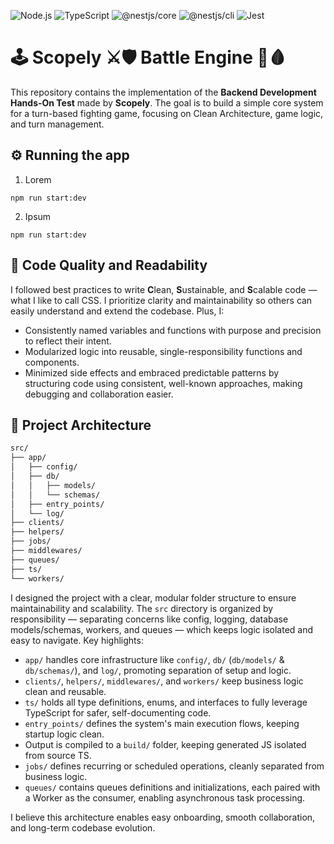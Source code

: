 ![Node.js](https://img.shields.io/badge/node-24.4.1-green.svg)
![TypeScript](https://img.shields.io/badge/typescript-^5.8.3-blue.svg)
![@nestjs/core](https://img.shields.io/badge/@nestjs/core-^11.1.5-red.svg)
![@nestjs/cli](https://img.shields.io/badge/@nestjs/cli-^11.0.7-red.svg)
![Jest](https://img.shields.io/badge/jest-^30.0.4-purple.svg)

# 🕹️ Scopely ⚔️🛡️ Battle Engine 🧮🩸

This repository contains the implementation of the **Backend Development Hands-On Test** made by **Scopely**. The goal is to build a simple core system for a turn-based fighting game, focusing on Clean Architecture, game logic, and turn management.

## ⚙️ Running the app

1. Lorem
```
npm run start:dev
```
2. Ipsum
```
npm run start:dev
```

## 🧹 Code Quality and Readability

I followed best practices to write **C**lean, **S**ustainable, and **S**calable code — what I like to call CSS. I prioritize clarity and maintainability so others can easily understand and extend the codebase. Plus, I:

- Consistently named variables and functions with purpose and precision to reflect their intent.
- Modularized logic into reusable, single-responsibility functions and components.
- Minimized side effects and embraced predictable patterns by structuring code using consistent, well-known approaches, making debugging and collaboration easier.

## 🧱 Project Architecture

```txt
src/
├── app/
│   ├── config/
│   ├── db/
│   │   ├── models/
│   │   └── schemas/
│   ├── entry_points/
│   └── log/
├── clients/
├── helpers/
├── jobs/
├── middlewares/
├── queues/
├── ts/
└── workers/
```

I designed the project with a clear, modular folder structure to ensure maintainability and scalability. The `src` directory is organized by responsibility — separating concerns like config, logging, database models/schemas, workers, and queues — which keeps logic isolated and easy to navigate. Key highlights:

- `app/` handles core infrastructure like `config/`, `db/` (`db/models/` & `db/schemas/`), and `log/`, promoting separation of setup and logic.
- `clients/`, `helpers/`, `middlewares/`, and `workers/` keep business logic clean and reusable.
- `ts/` holds all type definitions, enums, and interfaces to fully leverage TypeScript for safer, self-documenting code.
- `entry_points/` defines the system's main execution flows, keeping startup logic clean.
- Output is compiled to a `build/` folder, keeping generated JS isolated from source TS.
- `jobs/` defines recurring or scheduled operations, cleanly separated from business logic.
- `queues/` contains queues definitions and initializations, each paired with a Worker as the consumer, enabling asynchronous task processing.

I believe this architecture enables easy onboarding, smooth collaboration, and long-term codebase evolution.
